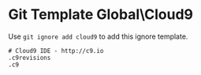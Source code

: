 Git Template Global\Cloud9
===

Use `git ignore add cloud9` to add this ignore template.

```
# Cloud9 IDE - http://c9.io
.c9revisions
.c9
```
